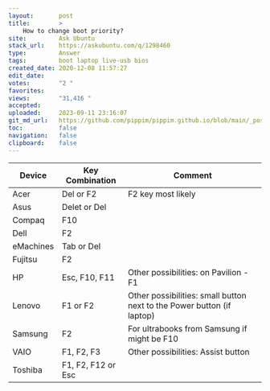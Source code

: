 ```yaml
---
layout:       post
title:        >
    How to change boot priority?
site:         Ask Ubuntu
stack_url:    https://askubuntu.com/q/1298460
type:         Answer
tags:         boot laptop live-usb bios
created_date: 2020-12-08 11:57:27
edit_date:    
votes:        "2 "
favorites:    
views:        "31,416 "
accepted:     
uploaded:     2023-09-11 23:16:07
git_md_url:   https://github.com/pippim/pippim.github.io/blob/main/_posts/2020/2020-12-08-How-to-change-boot-priority_.md
toc:          false
navigation:   false
clipboard:    false
---
```


| Device     |  Key Combination   | Comment |
| ---------- | ------------------ |-------- |
| Acer       | Del or F2          | F2 key most likely |
| Asus       | Delet or Del       | |
| Compaq     | F10                | |
| Dell       | F2                 | |
| eMachines  | Tab or Del         | |
| Fujitsu    | F2                 | |
| HP         | Esc, F10, F11      | Other possibilities: on Pavilion - F1 |
| Lenovo     | F1 or F2           | Other possibilities: small button next to the Power button (if laptop) |
| Samsung    | F2                 | For ultrabooks from Samsung if might be F10 |
| VAIO       | F1, F2, F3         | Other possibilities: Assist button |
| Toshiba    | F1, F2, F12 or Esc | |
